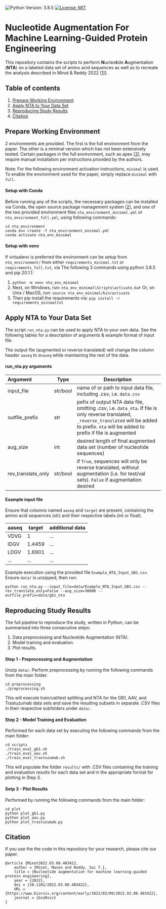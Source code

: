 ![Python Version: 3.8.5](https://img.shields.io/badge/Python%20Version-3.8.5-blue)
[![License: MIT](https://img.shields.io/badge/License-MIT-brightgreen)](https://opensource.org/licenses/MIT)

# Nucleotide Augmentation For Machine Learning-Guided Protein Engineering




This repository contains the scripts to perform **N**ucleo**t**ide **A**ugmentation (**NTA**) on a labeled data set of amino acid sequences as well as to recreate the analysis described in Minot & Reddy 2022 [[1](https://www.biorxiv.org/content/10.1101/2022.03.08.483422v1)]].


## Table of contents
1. [Prepare Working Environment](#prepare-working-environment)
2. [Apply NTA to Your Data Set](#apply-nta-to-your-data-set)
3. [Reproducing Study Results](#reproducing-study-results)
4. [Citation](#citation)


## Prepare Working Environment

2 environments are provided. The first is the full environment from the paper. The other is a minimal version which has not been extensively tested.
Certain packages in the full environment, such as apex [[3](https://nvidia.github.io/apex/)], may require manual installation per instructions provided by the authors.

Note: For the following environment activation instructions, `minimal` is used. To enable the environment used for the paper, simply replace `minimal` with `full`.

#### Setup with Conda
Before running any of the scripts, the necessary packages can be installed via Conda, the open source package management system [[2](https://docs.conda.io/)], and one of the two provided environment files `nta_environment_minimal.yml` or `nta_environment_full.yml`, using following commands:

```console
cd nta_environment
conda env create -f nta_environment_minimal.yml
conda activate nta_env_minimal
```
#### Setup with venv
If virtualenv is preferred the environment can be setup from `nta_environment/` from either `requirements_minimal.txt` or `requirements_full.txt`, via The following 3 commands using python 3.8.5 and pip 20.1.1:
1. `python -m venv nta_env_minimal`
2. Next, on Windows, run:
`nta_env_minimal\Scripts\activate.bat`
Or, on Unix / MacOS, run:
`source nta_env_minimal/bin/activate`
3. Then pip install the requirements via: `pip install -r requirements_minimaltxt`


## Apply NTA to Your Data Set

The script `run_nta.py` can be used to apply NTA to your own data. See the following tables for a description of arguments & example format of input file.

The output file (augmented or reverse translated) will change the column header `aaseq` to `dnaseq` while maintaining the rest of the data.  

#### run_nta.py arguments
| Argument | Type | Description |
|:---------|---------------|-------------|
|input_file| str/bool | name of or path to input data file,  including .csv, i.e. `data.csv`|
|outfile_prefix| str | pefix of output NTA data file, omitting .csv, i.e. `data_nta`. If file is only reverse translated, `_reverse_translated` will be added to prefix. `nta` will be added to prefix if file is augmented|
|aug_size | int | desired length of final augmented data set (number of nucleotide sequences)|
|rev_translate_only| str/bool | if `True`, sequences will only be reverse translated, without augmentation (i.e. for test/val sets). `False` if augmentation desired|

#### Example input file
Ensure that columns named `aaseq` and `target` are present, containing the amino acid sequences (str) and their respective labels (int or float).

| aaseq | target | additional data |
|:---------|---------------|-------------|
|VDVG|1| ...|
|IDGV|	1.4459 | ... |
|LDGV|	1.6901 | ... |
|... | ... | ...|

Example execution using the provided file `Example_NTA_Input_GB1.csv`. Ensure `data/` is unzipped, then run:
```console
python run_nta.py --input_file=data/Example_NTA_Input_GB1.csv --rev_translate_only=False --aug_size=30000 --outfile_prefix=data/gb1_nta

```

## Reproducing Study Results

The full pipeline to reproduce the study, written in Python, can be summarised into three consecutive steps:

 1. Data preprocessing and Nucleotide Augmentation (NTA).
 2. Model training and evaluation.
 3. Plot results.

#### Step 1 - Preprocessing and Augmentation
Unzip `data/`. Perform preprocessing by running the following commands from the main folder:

```console
cd preprocessing
./preprocessing.sh
```
This will execute train/val/test splitting and NTA for the GB1, AAV, and Trastuzumab data sets and save the resulting subsets in separate .CSV files in their respective subfolders under `data/`.


#### Step 2 - Model Training and Evaluation
Performed for each data set by executing the following commands from the main folder:
```console
cd scripts
./train_eval_gb1.sh
./train_eval_aav.sh
./train_eval_trastuzumab.sh
```

This will populate the folder `results/` with .CSV files containing the training and evaluation results for each data set and in the appropriate format for plotting in Step 3.


#### Setp 3 - Plot Results
Performed by running the following commands from the main folder:
```console
cd plot
python plot_gb1.py
python plot_aav.py
python plot_trastuzumab.py
```

## Citation

If you use the the code in this repository for your research, please cite our paper.

```
@article {Minot2022.03.08.483422,
	author = {Minot, Mason and Reddy, Sai T.},
	title = {Nucleotide augmentation for machine learning-guided protein engineering},
	year = {2022},
	doi = {10.1101/2022.03.08.483422},
	URL = {https://www.biorxiv.org/content/early/2022/03/09/2022.03.08.483422},
	journal = {bioRxiv}
}
```
